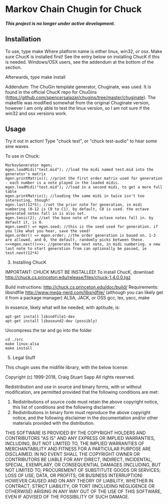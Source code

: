 # Markov Chain Chugin for Chuck
##### This project is no longer under active development. 

## Installation

To use, type make <platform name>
Where platform name is either linux, win32, or osx. Make sure ChucK is installed first! See the entry below on installing ChucK if this is needed. Windows/OSX users, see the addendum at the bottom of the section.

Afterwards, type make install

Addendum:
The ChuGin template generator, Chuginate, was used. It is found in the official ChucK repo for ChuGins (https://github.com/spencersalazar/chugins/tree/master/chuginate). The makefile was modified somewhat from the original Chuginate version, however I am only able to test the linux version, so I am not sure if the win32 and osx versions work.

## Usage

Try it out in action!
Type "chuck test", or "chuck test-audio" to hear some sine waves.

To use in Chuck:
```
MarkovGenerator mgen;
mgen.loadMidi("test.mid"); //load the midi named test.mid into the generator's matrix
mgen.printMatrix(); //print the first order matrix used for generation - each number is a note played in the loaded midis.
mgen.loadMidi("test.mid"); //load in a second midi, to get a more full table
mgen.printMatrix(); //loading the same midi in twice isn't too interesting, though!
mgen.last(12*5); //set the prior note for generation, in midi numbering (0-12 is C0 to C1). by default, C0 is used. the octave generated notes fall in is also set.
mgen.tonic(2); //set the base note of the octave notes fall in. by default it, is 0.
mgen.seed() => mgen.seed; //this is the seed used for generation. if you like what you hear, save the seed!
mgen.order() => mgen.order; //the order generation is based on. 1-3 are allowed, and 0, the default, randomly picks between these.
<<<mgen.next()>>>; //generate the next note, in midi numbering. a new last note to start generation from can optionally be passed, ie test.next(12*4)
```
3. Installing ChucK

IMPORTANT: CHUCK MUST BE INSTALLED! To install ChucK, download http://chuck.cs.princeton.edu/release/files/chuck-1.4.0.0.tgz

Build instructions:
http://chuck.cs.princeton.edu/doc/build/
Requirements:
libsndfile http://www.mega-nerd.com/libsndfile/ (although you can likely get it from a package manager)
ALSA, JACK, or OSS
gcc, lex, yacc, make

In essence, likely what will be needed, with aptitude, is:
```
apt-get install libsndfile1-dev
apt-get install libasound2-dev (possibly)
```
Uncompress the tar and go into the folder
```
cd ./src
make linux-alsa
make install
```
5. Legal Stuff

This chugin uses the midifile library, with the below license:

Copyright (c) 1999-2018, Craig Stuart Sapp
All rights reserved.

Redistribution and use in source and binary forms, with or without
modification, are permitted provided that the following conditions are met:

1. Redistributions of source code must retain the above copyright notice, this
   list of conditions and the following disclaimer. 
2. Redistributions in binary form must reproduce the above copyright notice,
   and the following disclaimer in the documentation and/or other materials 
   provided with the distribution.

THIS SOFTWARE IS PROVIDED BY THE COPYRIGHT HOLDERS AND CONTRIBUTORS "AS IS" AND
ANY EXPRESS OR IMPLIED WARRANTIES, INCLUDING, BUT NOT LIMITED TO, THE IMPLIED
WARRANTIES OF MERCHANTABILITY AND FITNESS FOR A PARTICULAR PURPOSE ARE
DISCLAIMED. IN NO EVENT SHALL THE COPYRIGHT OWNER OR CONTRIBUTORS BE LIABLE FOR
ANY DIRECT, INDIRECT, INCIDENTAL, SPECIAL, EXEMPLARY, OR CONSEQUENTIAL DAMAGES
(INCLUDING, BUT NOT LIMITED TO, PROCUREMENT OF SUBSTITUTE GOODS OR SERVICES;
LOSS OF USE, DATA, OR PROFITS; OR BUSINESS INTERRUPTION) HOWEVER CAUSED AND
ON ANY THEORY OF LIABILITY, WHETHER IN CONTRACT, STRICT LIABILITY, OR TORT
(INCLUDING NEGLIGENCE OR OTHERWISE) ARISING IN ANY WAY OUT OF THE USE OF THIS
SOFTWARE, EVEN IF ADVISED OF THE POSSIBILITY OF SUCH DAMAGE.
